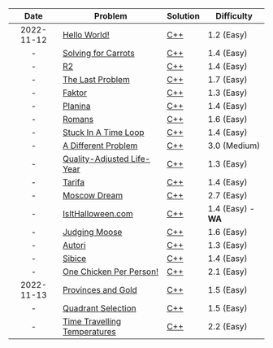 |Date|Problem|Solution|Difficulty|
|:---:|---|---|---|
|2022-11-12|[Hello World!](https://open.kattis.com/problems/hello)|[C++](/kattis/src/hello.cpp)|1.2 (Easy)|
|-|[Solving for Carrots](https://open.kattis.com/problems/carrots)|[C++](/kattis/src/carrots.cpp)|1.4 (Easy)|
|-|[R2](https://open.kattis.com/problems/r2)|[C++](/kattis/src/r2.cpp)|1.4 (Easy)|
|-|[The Last Problem](https://open.kattis.com/problems/thelastproblem)|[C++](/kattis/src/thelastproblem.cpp)|1.7 (Easy)|
|-|[Faktor](https://open.kattis.com/problems/faktor)|[C++](/kattis/src/faktor.cpp)|1.3 (Easy)|
|-|[Planina](https://open.kattis.com/problems/planina)|[C++](/kattis/src/planina.cpp)|1.4 (Easy)|
|-|[Romans](https://open.kattis.com/problems/romans)|[C++](/kattis/src/romans.cpp)|1.6 (Easy)|
|-|[Stuck In A Time Loop](https://open.kattis.com/problems/timeloop)|[C++](/kattis/src/timeloop.cpp)|1.4 (Easy)|
|-|[A Different Problem](https://open.kattis.com/problems/different)|[C++](/kattis/src/different.cpp)|3.0 (Medium)|
|-|[Quality-Adjusted Life-Year](https://open.kattis.com/problems/qaly)|[C++](/kattis/src/qaly.cpp)|1.3 (Easy)|
|-|[Tarifa](https://open.kattis.com/problems/tarifa)|[C++](/kattis/src/tarifa.cpp)|1.4 (Easy)|
|-|[Moscow Dream](https://open.kattis.com/problems/moscowdream)|[C++](/kattis/src/moscowdream.cpp)|2.7 (Easy)|
|-|[IsItHalloween.com](https://open.kattis.com/problems/isithalloween)|[C++](/kattis/src/isithalloween.cpp)|1.4 (Easy) - **WA**|
|-|[Judging Moose](https://open.kattis.com/problems/judgingmoose)|[C++](/kattis/src/judgingmoose.cpp)|1.6 (Easy)|
|-|[Autori](https://open.kattis.com/problems/autori)|[C++](/kattis/src/autori.cpp)|1.3 (Easy)|
|-|[Sibice](https://open.kattis.com/problems/sibice)|[C++](/kattis/src/sibice.cpp)|1.4 (Easy)|
|-|[One Chicken Per Person!](https://open.kattis.com/problems/onechicken)|[C++](/kattis/src/onechicken.cpp)|2.1 (Easy)|
|2022-11-13|[Provinces and Gold](https://open.kattis.com/problems/provincesandgold)|[C++](/kattis/src/provincesandgold.cpp)|1.5 (Easy)|
|-|[Quadrant Selection](https://open.kattis.com/problems/quadrant)|[C++](/kattis/src/quadrant.cpp)|1.5 (Easy)|
|-|[Time Travelling Temperatures](https://open.kattis.com/problems/temperature)|[C++](/kattis/src/temperature.cpp)|2.2 (Easy)|

	